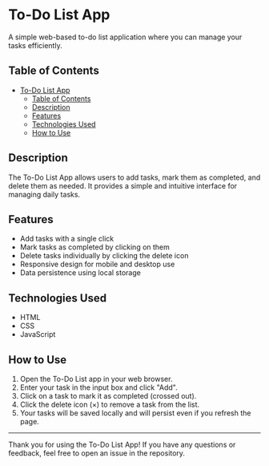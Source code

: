 # To-Do List App

A simple web-based to-do list application where you can manage your tasks efficiently.

## Table of Contents
- [To-Do List App](#to-do-list-app)
  - [Table of Contents](#table-of-contents)
  - [Description](#description)
  - [Features](#features)
  - [Technologies Used](#technologies-used)
  - [How to Use](#how-to-use)

## Description

The To-Do List App allows users to add tasks, mark them as completed, and delete them as needed. It provides a simple and intuitive interface for managing daily tasks.

## Features

- Add tasks with a single click
- Mark tasks as completed by clicking on them
- Delete tasks individually by clicking the delete icon
- Responsive design for mobile and desktop use
- Data persistence using local storage

## Technologies Used

- HTML
- CSS
- JavaScript

## How to Use

1. Open the To-Do List app in your web browser.
2. Enter your task in the input box and click "Add".
3. Click on a task to mark it as completed (crossed out).
4. Click the delete icon (×) to remove a task from the list.
5. Your tasks will be saved locally and will persist even if you refresh the page.

---
Thank you for using the To-Do List App! If you have any questions or feedback, feel free to open an issue in the repository.

